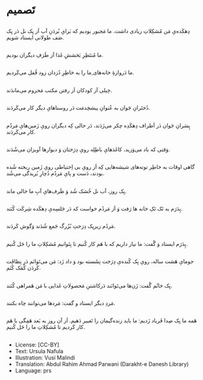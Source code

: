 # تَصمیم

##
دِهکَده‌یِ مَن مُشکِلاتِ زیادی داشت. ما مَجبور بودیم که بَرایِ بُردَنِ آب اَز یِک نل دَر یِک صَف طولانی ایستاد شویم.

##
ما مُنتَظِرِ بَخششِ غَذا اَز طَرَفِ دیگران بودیم.

##
ما دَروازۀِ خانه‌های ِما را به خاطِرِ دُزدان زود قُفل می‌کَردیم.

##
خِیلی اَز کودکان اَز رفتن مکتب مَحروم می‌ماندَند.

##
دُختَرانِ جَوان به عُنوانِ پیشخِدمَت دَر روستاهایِ دیگر کار می‌کَردَند.

##
پِسَرانِ جَوان دَر اَطراف دِهکَدِه چکر می‌زَدَند، دَر حالی کِه دیگران رویِ زَمین‌هایِ مَردُم کار می‌کَردَند.

##
وَقتی که باد می‌وَزید، کاغَذهایِ باطِلِه رویِ دِرَختان وَ دیوارها آویزان می‌شُدَند.

##
گاهی اوقات به خاطِر توته‌های شیشه‌هایی کِه اَز رویِ بی اِحتیاطی رویِ زَمین ریخته شُده بودند، دَست و پایِ مَردُم دُچارِ بُریدگی می‌شُد.

##
یِک روز، آب نل خُشک شُد وَ ظَرف‌هایِ آبِ ما خالی ماند.

##
پِدَرَم به تَک تَکِ خانه ها رَفت وَ اَز مَردُم خواست که دَر جَلسِه‌یِ دِهکَده شِرکَت کُنَند.

##
مَردُم زیریِک دِرَختِ بُزُرگ جَمع شُدَند وَگوش کَردَند.

##
پِدَرَم ایستاد وَ گُفت: ما نیاز داریم که با هَم کار کُنیم تا بِتَوانیم مُشکِلاتِ ما را حَل کُنیم.

##
جومایِ هَشت ساله، رویِ یِک کُنده‌یِ دِرَخت نِشَسته بود وَ داد زَد: مَن می‌تَوانَم دَر نِظافَت کَردَن کُمَک کُنَم.

##
یِک خانُم گُفت: زَن‌ها می‌تَوانَند دَرکاشتنِ مَحصولاتِ غَذایی با مَن هَمراهی کُنَند.

##
مَردِ دیگر ایستاد و گفت: مَردها می‌توانند چاه بکنند.

##
هَمه ما یِک صِدا فَریاد زَدیم: ما باید زنده‌گیمان را تَغییر دَهیم. اَز آن روز به بَعد هَمِگی با هَم کار کَردیم تا مُشکِلاتِ ما را حَل کُنیم.

##
* License: [CC-BY]
* Text: Ursula Nafula
* Illustration: Vusi Malindi
* Translation: Abdul Rahim Ahmad Parwani (Darakht-e Danesh Library)
* Language: prs
